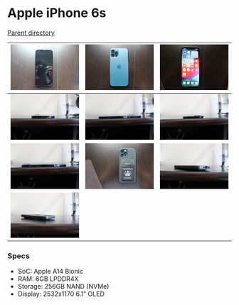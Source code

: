 # Apple iPhone 6s
[Parent directory](../index.md)

| ![image](IMG_7377.JPG) | ![image](IMG_7378.JPG) | ![image](IMG_7387.JPG) |
|:---:|:---:|:---:|
| ![image](IMG_7380.JPG) | ![image](IMG_7381.JPG) | ![image](IMG_7382.JPG) |
| ![image](IMG_7383.JPG) | ![image](IMG_7390.JPG) | ![image](IMG_7391.JPG) |
| ![image](IMG_7393.JPG) |

### Specs

* SoC: Apple A14 Bionic
* RAM: 6GB LPDDR4X
* Storage: 256GB NAND (NVMe)
* Display: 2532x1170 6.1" OLED
